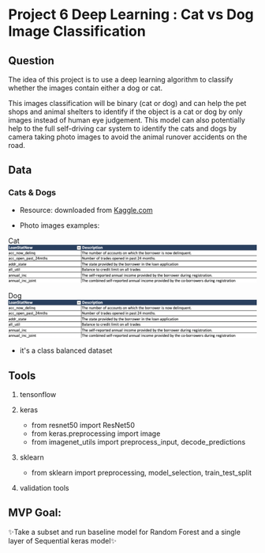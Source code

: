 # Project 6 Deep Learning : Cat vs Dog Image Classification 

## Question


The idea of this project is to use a deep learning algorithm to classify whether the images contain either a dog or cat.

 This images classification will be binary (cat or dog) and can help the pet shops and animal shelters to identify if the object is a cat or dog by only images instead of human eye judgement. This model can also potentially help to the full self-driving car system to identify the cats and dogs by camera taking photo images to avoid the animal runover accidents on the road. 




## Data


### Cats & Dogs

-  Resource: downloaded from [Kaggle.com](https://www.kaggle.com/c/dogs-vs-cats/data)

-  Photo images examples:


Cat
<img src="https://github.com/SYNYC/4_Project_Loan_Repayment/blob/main/charts/LoanDictionary.png">

Dog
<img src="https://github.com/SYNYC/4_Project_Loan_Repayment/blob/main/charts/LoanDictionary.png">

- it's a class balanced dataset


## Tools
1. tensonflow
2. keras
	* from resnet50 import ResNet50
	* from keras.preprocessing import image
	* from imagenet_utils import preprocess_input, decode_predictions

3. sklearn
    * from sklearn import preprocessing, model_selection, train_test_split
4. validation tools






## MVP Goal:

✨Take a subset and run baseline model for Random Forest and a single layer of Sequential keras model✨
